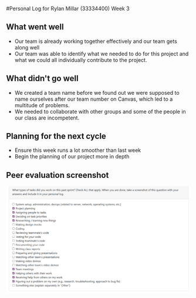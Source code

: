 #Personal Log for Rylan Millar (33334400) Week 3

## What went well
- Our team is already working together effectively and our team gets along well
- Our team was able to identify what we needed to do for this project and what we could all individually contribute to the project.

## What didn't go well
- We created a team name before we found out we were supposed to name ourselves after our team number on Canvas, which led to a multitude of problems.
- We needed to collaborate with other groups and some of the people in our class are incompetent.

## Planning for the next cycle
- Ensure this week runs a lot smoother than last week
- Begin the planning of our project more in depth

## Peer evaluation screenshot

![alt text](<MillarPE1.png>)
